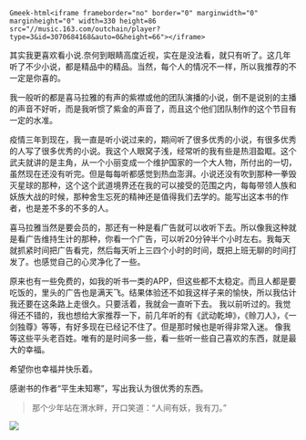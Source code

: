 `Gmeek-html<iframe frameborder="no" border="0" marginwidth="0" marginheight="0" width=330 height=86 src="//music.163.com/outchain/player?type=3&id=3070684168&auto=0&height=66"></iframe>`

其实我更喜欢看小说.奈何到眼睛高度近视，实在是没法看，就只有听了。这几年听了不少小说，都是精品中的精品。当然，每个人的情况不一样，所以我推荐的不一定是你喜的。 

我一般听的都是喜马拉雅的有声的紫襟或他的团队演播的小说，倒不是说别的主播的声音不好听，而是我听惯了紫金的声音了，而且这个他们团队制作的这个节目有一定的水准。 

疫情三年到现在，我一直是听小说过来的，期间听了很多优秀的小说，有很多优秀的人写了很多优秀的小说。我这个人眼窝子浅，经常听的我有些是热泪盈眶。这个武夫就讲的是主角，从一个小丽变成一个维护国家的一个大人物，所付出的一切，虽然现在还没有听完。但是每每听都感觉到热血澎湃。小说还没有吹到那种一拳毁灭星球的那种，这个这个武道境界还在我的可以接受的范围之内，每每带领人族和妖族大战的时候，那种舍生忘死的精神还是值得我们去学的。能写出这本书的作者，也是差不多的不多的人。

喜马拉雅当然是要会员的，那还有一种是看广告就可以收听下去。所以像我这种就是看广告维持生计的那种，你看一个广告，可以听20分钟半个小时左右。我每天就抓紧时间把广告看完，然后每天听上三四个小时的时间，既把上班无聊的时间打发了。也感觉自己的心灵净化了一些。

原来也有一些免费的，如我的听书一类的APP，但这些都不太稳定。而且人都是要吃饭的，里头的广告也是满天飞。结果体验还不如我这样子来的愉快，所以我估计我还要在这条路上走很久。只要活着，我就会一直听下去。
我以前听过的。我觉得还不错的，我也想给大家推荐一下，前几年听的有《武动乾坤》，《赊刀人》，《一剑独尊》等等，有好多现在已经记不住了。但是那时候也是听得非常入迷。
像我等这些平头老百姓。唯有的是时间多一些，看一些听一些自己喜欢的东西，就是最大的幸福。

希望你也幸福并快乐着。

感谢书的作者“平生未知寒”，写出我认为很优秀的东西。

> 那个少年站在渭水畔，开口笑道：“人间有妖，我有刀。”

![](https://pic.superbed.cc/item/678a7619fa9f77b4dc56a632.jpg)